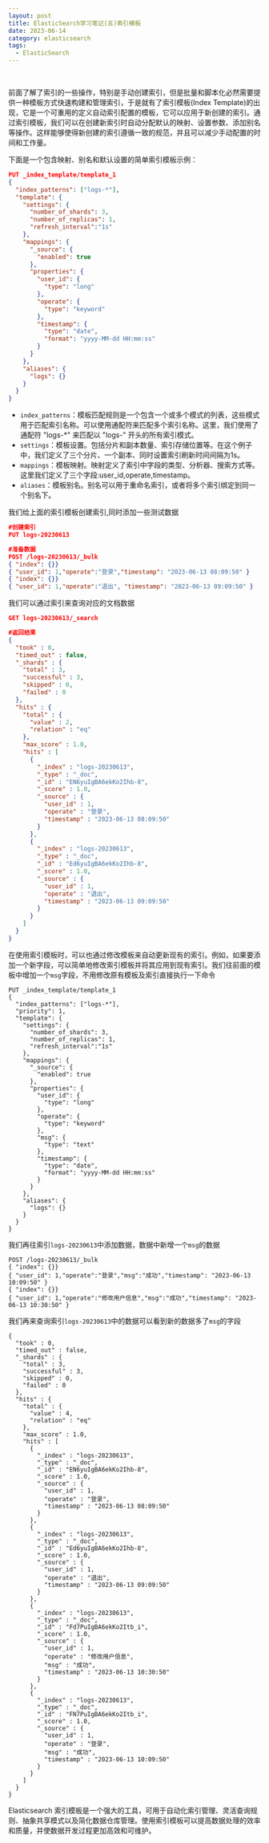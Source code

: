 ```yaml
---
layout: post
title: ElasticSearch学习笔记(五)索引模板
date: 2023-06-14 
category: elasticsearch
tags:
  - ElasticSearch 
---
```


​	

前面了解了索引的一些操作，特别是手动创建索引，但是批量和脚本化必然需要提供一种模板方式快速构建和管理索引，于是就有了索引模板(Index Template)的出现，它是一个可重用的定义自动索引配置的模板，它可以应用于新创建的索引。通过索引模板，我们可以在创建新索引时自动分配默认的映射、设置参数、添加别名等操作。这样能够使得新创建的索引遵循一致的规范，并且可以减少手动配置的时间和工作量。

下面是一个包含映射、别名和默认设置的简单索引模板示例：

```json
PUT _index_template/template_1
{
  "index_patterns": ["logs-*"],
  "template": {
    "settings": {
      "number_of_shards": 3,
      "number_of_replicas": 1,
      "refresh_interval":"1s"
    },
    "mappings": {
      "_source": {
        "enabled": true
      },
      "properties": {
        "user_id": {
          "type": "long"
        },
        "operate": {
          "type": "keyword"
        },
        "timestamp": {
          "type": "date",
          "format": "yyyy-MM-dd HH:mm:ss"
        }
      }
    },
    "aliases": {
      "logs": {}
    }
  }
}
```

- `index_patterns`：模板匹配规则是一个包含一个或多个模式的列表，这些模式用于匹配索引名称。可以使用通配符来匹配多个索引名称。这里，我们使用了通配符 "logs-*" 来匹配以 "logs-" 开头的所有索引模式。
- `settings`：模板设置。包括分片和副本数量、索引存储位置等。在这个例子中，我们定义了三个分片、一个副本、同时设置索引刷新时间间隔为1s。
- `mappings`：模板映射。映射定义了索引中字段的类型、分析器、搜索方式等。这里我们定义了三个字段:user_id,operate,timestamp。
- `aliases`：模板别名。别名可以用于重命名索引，或者将多个索引绑定到同一个别名下。

我们给上面的索引模板创建索引,同时添加一些测试数据

```json
#创建索引
PUT logs-20230613

#准备数据
POST /logs-20230613/_bulk
{ "index": {}}
{ "user_id": 1,"operate":"登录","timestamp": "2023-06-13 08:09:50" }
{ "index": {}}
{ "user_id": 1,"operate":"退出", "timestamp": "2023-06-13 09:09:50" }

```

我们可以通过索引来查询对应的文档数据

```json
GET logs-20230613/_search

#返回结果
{
  "took" : 0,
  "timed_out" : false,
  "_shards" : {
    "total" : 3,
    "successful" : 3,
    "skipped" : 0,
    "failed" : 0
  },
  "hits" : {
    "total" : {
      "value" : 2,
      "relation" : "eq"
    },
    "max_score" : 1.0,
    "hits" : [
      {
        "_index" : "logs-20230613",
        "_type" : "_doc",
        "_id" : "EN6yuIgBA6ekKo2Ihb-8",
        "_score" : 1.0,
        "_source" : {
          "user_id" : 1,
          "operate" : "登录",
          "timestamp" : "2023-06-13 08:09:50"
        }
      },
      {
        "_index" : "logs-20230613",
        "_type" : "_doc",
        "_id" : "Ed6yuIgBA6ekKo2Ihb-8",
        "_score" : 1.0,
        "_source" : {
          "user_id" : 1,
          "operate" : "退出",
          "timestamp" : "2023-06-13 09:09:50"
        }
      }
    ]
  }
}

```

在使用索引模板时，可以也通过修改模板来自动更新现有的索引。例如，如果要添加一个新字段，可以简单地修改索引模板并将其应用到现有索引。我们往前面的模板中增加一个`msg`字段，不用修改原有模板及索引直接执行一下命令

```
PUT _index_template/template_1
{
  "index_patterns": ["logs-*"],
  "priority": 1,
  "template": {
    "settings": {
      "number_of_shards": 3,
      "number_of_replicas": 1,
      "refresh_interval":"1s"
    },
    "mappings": {
      "_source": {
        "enabled": true
      },
      "properties": {
        "user_id": {
          "type": "long"
        },
        "operate": {
          "type": "keyword"
        },
        "msg": {
          "type": "text"
        },
        "timestamp": {
          "type": "date",
          "format": "yyyy-MM-dd HH:mm:ss"
        }
      }
    },
    "aliases": {
      "logs": {}
    }
  }
}
```

我们再往索引`logs-20230613`中添加数据，数据中新增一个`msg`的数据

```
POST /logs-20230613/_bulk
{ "index": {}}
{ "user_id": 1,"operate":"登录","msg":"成功","timestamp": "2023-06-13 10:09:50" }
{ "index": {}}
{ "user_id": 1,"operate":"修改用户信息","msg":"成功","timestamp": "2023-06-13 10:30:50" }
```

我们再来查询索引`logs-20230613`中的数据可以看到新的数据多了`msg`的字段

```
{
  "took" : 0,
  "timed_out" : false,
  "_shards" : {
    "total" : 3,
    "successful" : 3,
    "skipped" : 0,
    "failed" : 0
  },
  "hits" : {
    "total" : {
      "value" : 4,
      "relation" : "eq"
    },
    "max_score" : 1.0,
    "hits" : [
      {
        "_index" : "logs-20230613",
        "_type" : "_doc",
        "_id" : "EN6yuIgBA6ekKo2Ihb-8",
        "_score" : 1.0,
        "_source" : {
          "user_id" : 1,
          "operate" : "登录",
          "timestamp" : "2023-06-13 08:09:50"
        }
      },
      {
        "_index" : "logs-20230613",
        "_type" : "_doc",
        "_id" : "Ed6yuIgBA6ekKo2Ihb-8",
        "_score" : 1.0,
        "_source" : {
          "user_id" : 1,
          "operate" : "退出",
          "timestamp" : "2023-06-13 09:09:50"
        }
      },
      {
        "_index" : "logs-20230613",
        "_type" : "_doc",
        "_id" : "Fd7PuIgBA6ekKo2Itb_i",
        "_score" : 1.0,
        "_source" : {
          "user_id" : 1,
          "operate" : "修改用户信息",
          "msg" : "成功",
          "timestamp" : "2023-06-13 10:30:50"
        }
      },
      {
        "_index" : "logs-20230613",
        "_type" : "_doc",
        "_id" : "FN7PuIgBA6ekKo2Itb_i",
        "_score" : 1.0,
        "_source" : {
          "user_id" : 1,
          "operate" : "登录",
          "msg" : "成功",
          "timestamp" : "2023-06-13 10:09:50"
        }
      }
    ]
  }
}

```

Elasticsearch 索引模板是一个强大的工具，可用于自动化索引管理、灵活查询规则、抽象共享模式以及简化数据仓库管理。使用索引模板可以提高数据处理的效率和质量，并使数据开发过程更加高效和可维护。

